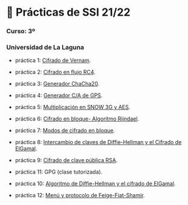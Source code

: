 # 🔐 Prácticas de SSI 21/22
### Curso: 3º
### Universidad de La Laguna

- práctica 1: [Cifrado de Vernam](https://github.com/Dncz/SSI/tree/main/Practica1-vernam).

- práctica 2: [Cifrado en flujo RC4](https://github.com/Dncz/SSI/tree/main/practica2-RC4).

- práctica 3: [Generador ChaCha20](https://github.com/Dncz/SSI/tree/main/Practica-3chacha20).

- práctica 4: [Generador C/A de GPS](https://github.com/Dncz/SSI/tree/main/Practica4-CA_GPS).

- práctica 5: [Multiplicación en SNOW 3G y AES](https://github.com/Dncz/SSI/tree/main/practica5-MultBinariaSnowAEs).

- práctica 6: [Cifrado en bloque- Algoritmo Rijndael](https://github.com/Dncz/SSI/tree/main/practica6-Rijndael/practica6).

- práctica 7: [Modos de cifrado en bloque](https://github.com/Dncz/SSI/tree/main/practica7-AES-CBC).

- práctica 8: [Intercambio de claves de Diffie-Hellman y el Cifrado de ElGamal](https://github.com/Dncz/SSI/tree/main/practica8-DH-ElGamal).

- práctica 9: [Cifrado de clave pública RSA](https://github.com/Dncz/SSI/tree/main/practica9-RSA).

- práctica 11: GPG (clase tutorizada).

- práctica 10: [Algoritmo de Diffie-Hellman y el cifrado de ElGamal](https://github.com/Dncz/SSI/tree/main/practica10-CriptEliptica).

- práctica 12: [Menú y protocolo de Feige-Fiat-Shamir](https://github.com/Dncz/SSI/tree/main/practica12-menu).
